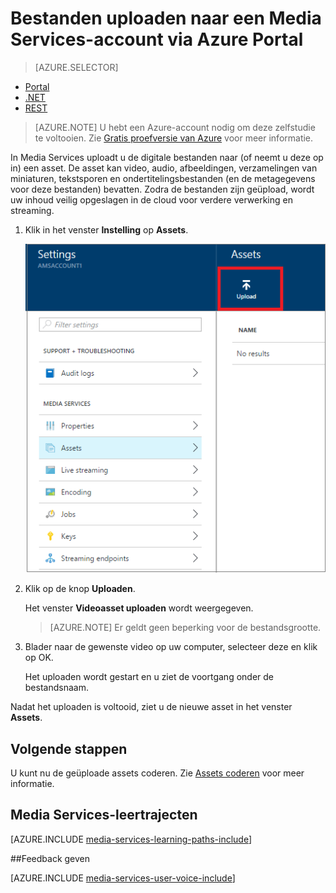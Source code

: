 <properties
    pageTitle=" Bestanden uploaden naar een Media Services-account via Azure Portal | Microsoft Azure"
    description="In deze zelfstudie wordt stapsgewijs uitgelegd hoe u bestanden uploadt naar een Media Services-account via Azure Portal"
    services="media-services"
    documentationCenter=""
    authors="Juliako"
    manager="erikre"
    editor=""/>

<tags
    ms.service="media-services"
    ms.workload="media"
    ms.tgt_pltfrm="na"
    ms.devlang="na"
    ms.topic="get-started-article"
    ms.date="08/29/2016"
    ms.author="juliako"/>



# Bestanden uploaden naar een Media Services-account via Azure Portal 

> [AZURE.SELECTOR]
- [Portal](media-services-portal-upload-files.md)
- [.NET](media-services-dotnet-upload-files.md)
- [REST](media-services-rest-upload-files.md)

> [AZURE.NOTE] U hebt een Azure-account nodig om deze zelfstudie te voltooien. Zie [Gratis proefversie van Azure](https://azure.microsoft.com/pricing/free-trial/) voor meer informatie. 

In Media Services uploadt u de digitale bestanden naar (of neemt u deze op in) een asset. De asset kan video, audio, afbeeldingen, verzamelingen van miniaturen, tekstsporen en ondertitelingsbestanden (en de metagegevens voor deze bestanden) bevatten. Zodra de bestanden zijn geüpload, wordt uw inhoud veilig opgeslagen in de cloud voor verdere verwerking en streaming.
 
1. Klik in het venster **Instelling** op **Assets**.

    ![Bestanden uploaden](./media/media-services-portal-vod-get-started/media-services-upload.png)

3. Klik op de knop **Uploaden**.

    Het venster **Videoasset uploaden** wordt weergegeven.

    >[AZURE.NOTE] Er geldt geen beperking voor de bestandsgrootte.
    
4. Blader naar de gewenste video op uw computer, selecteer deze en klik op OK.  

    Het uploaden wordt gestart en u ziet de voortgang onder de bestandsnaam.  

Nadat het uploaden is voltooid, ziet u de nieuwe asset in het venster **Assets**. 


## Volgende stappen

U kunt nu de geüploade assets coderen. Zie [Assets coderen](media-services-portal-encode.md) voor meer informatie.

## Media Services-leertrajecten

[AZURE.INCLUDE [media-services-learning-paths-include](../../includes/media-services-learning-paths-include.md)]

##Feedback geven

[AZURE.INCLUDE [media-services-user-voice-include](../../includes/media-services-user-voice-include.md)]





<!--HONumber=Sep16_HO3-->


